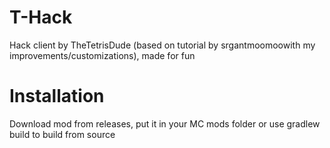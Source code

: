 # T-Hack
Hack client by TheTetrisDude (based on tutorial by srgantmoomoowith my improvements/customizations), made for fun
# Installation
Download mod from releases, put it in your MC mods folder or use gradlew build to build from source
